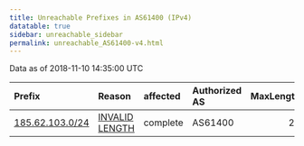 ```yaml
---
title: Unreachable Prefixes in AS61400 (IPv4)
datatable: true
sidebar: unreachable_sidebar
permalink: unreachable_AS61400-v4.html
---
```


Data as of 2018-11-10 14:35:00 UTC


<div class="datatable-begin"></div>

| Prefix                                                   | Reason                                                                                                    | affected   | Authorized AS   |   MaxLength | Anchor                                         |   unreachable /24s |
|:---------------------------------------------------------|:----------------------------------------------------------------------------------------------------------|:-----------|:----------------|------------:|:-----------------------------------------------|-------------------:|
| [185.62.103.0/24](https://stat.ripe.net/185.62.103.0/24) | [INVALID LENGTH](https://rpki-validator.ripe.net/announcement-preview?asn=AS61400&prefix=185.62.103.0/24) | complete   | AS61400         |          23 | [RIPE](unreachable_RIPE_NCC_RPKI_Root-v4.html) |                  1 |

<div class="datatable-end"></div>